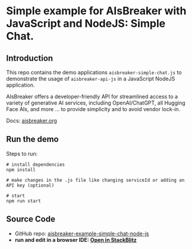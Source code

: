 # Simple example for AIsBreaker with JavaScript and NodeJS: Simple Chat.

## Introduction

This repo contains the demo applications `aisbreaker-simple-chat.js`
to demonstrate the usage of `aisbreaker-api-js` in a JavaScript NodeJS application.

AIsBreaker offers a developer-friendly API for streamlined access to a variety of generative AI services, including OpenAI/ChatGPT, all Hugging Face AIs, and more ... to provide simplicity and to avoid vendor lock-in.

Docs: [aisbreaker.org](https://aisbreaker.org/)

## Run the demo
Steps to run:

    # install dependencies
    npm install

    # make changes in the .js file like changing serviceId or adding an API key (optional)

    # start
    npm run start


## Source Code
* GitHub repo: [aisbreaker-example-simple-chat-node-js](https://github.com/aisbreaker/aisbreaker-example-simple-chat-node-js)
* **run and edit in a browser IDE: [Open in StackBlitz](https://stackblitz.com/github/aisbreaker/aisbreaker-example-simple-chat-node-js?title=AIsBreaker+Example+Simple+Chat-node-js&file=aisbreaker-simple-chat.js&startScript=install,start)**
